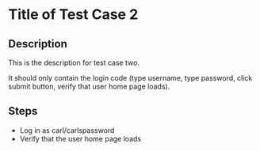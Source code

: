 # Title of Test Case 2

## Description

This is the description for test case two.

It should only contain the login code (type username, type password, click submit button, verify
that user home page loads).

## Steps

- Log in as carl/carlspassword
- Verify that the user home page loads
